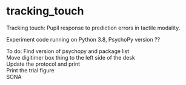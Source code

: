 # tracking_touch
Tracking touch: Pupil response to prediction errors in tactile modality.

Experiment code running on Python 3.8, PsychoPy version ??

To do:
Find version of psychopy and package list <br>
Move digitimer box thing to the left side of the desk<br>
Update the protocol and print<br>
Print the trial figure<br>
SONA<br>
